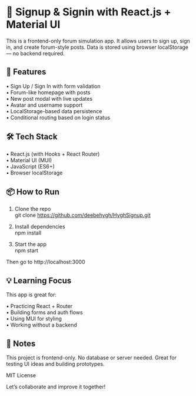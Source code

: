 # 🚀 Signup & Signin with React.js + Material UI

This is a frontend-only forum simulation app. It allows users to sign up, sign in, and create forum-style posts. Data is stored using browser localStorage — no backend required.


## 🔑 Features

• Sign Up / Sign In with form validation  
• Forum-like homepage with posts  
• New post modal with live updates  
• Avatar and username support  
• LocalStorage-based data persistence  
• Conditional routing based on login status  


## 🛠️ Tech Stack

• React.js (with Hooks + React Router)  
• Material UI (MUI)  
• JavaScript (ES6+)  
• Browser localStorage  


## 📦 How to Run

1. Clone the repo  
   git clone https://github.com/deebehygh/HyghSignup.git

2. Install dependencies  
   npm install

3. Start the app  
   npm start

Then go to http://localhost:3000


## 💡 Learning Focus

This app is great for:

• Practicing React + Router  
• Building forms and auth flows  
• Using MUI for styling  
• Working without a backend  


## 📌 Notes

This project is frontend-only. No database or server needed. Great for testing UI ideas and building prototypes.


MIT License

Let’s collaborate and improve it together!
